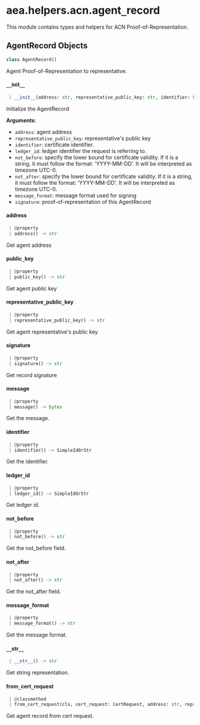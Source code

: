 <a name="aea.helpers.acn.agent_record"></a>
# aea.helpers.acn.agent`_`record

This module contains types and helpers for ACN Proof-of-Representation.

<a name="aea.helpers.acn.agent_record.AgentRecord"></a>
## AgentRecord Objects

```python
class AgentRecord()
```

Agent Proof-of-Representation to representative.

<a name="aea.helpers.acn.agent_record.AgentRecord.__init__"></a>
#### `__`init`__`

```python
 | __init__(address: str, representative_public_key: str, identifier: SimpleIdOrStr, ledger_id: SimpleIdOrStr, not_before: str, not_after: str, message_format: str, signature: str) -> None
```

Initialize the AgentRecord

**Arguments**:

- `address`: agent address
- `representative_public_key`: representative's public key
- `identifier`: certificate identifier.
- `ledger_id`: ledger identifier the request is referring to.
- `not_before`: specify the lower bound for certificate validity. If it is a string, it must follow the format: 'YYYY-MM-DD'. It will be interpreted as timezone UTC-0.
- `not_after`: specify the lower bound for certificate validity. If it is a string, it must follow the format: 'YYYY-MM-DD'. It will be interpreted as timezone UTC-0.
- `message_format`: message format used for signing
- `signature`: proof-of-representation of this AgentRecord

<a name="aea.helpers.acn.agent_record.AgentRecord.address"></a>
#### address

```python
 | @property
 | address() -> str
```

Get agent address

<a name="aea.helpers.acn.agent_record.AgentRecord.public_key"></a>
#### public`_`key

```python
 | @property
 | public_key() -> str
```

Get agent public key

<a name="aea.helpers.acn.agent_record.AgentRecord.representative_public_key"></a>
#### representative`_`public`_`key

```python
 | @property
 | representative_public_key() -> str
```

Get agent representative's public key

<a name="aea.helpers.acn.agent_record.AgentRecord.signature"></a>
#### signature

```python
 | @property
 | signature() -> str
```

Get record signature

<a name="aea.helpers.acn.agent_record.AgentRecord.message"></a>
#### message

```python
 | @property
 | message() -> bytes
```

Get the message.

<a name="aea.helpers.acn.agent_record.AgentRecord.identifier"></a>
#### identifier

```python
 | @property
 | identifier() -> SimpleIdOrStr
```

Get the identifier.

<a name="aea.helpers.acn.agent_record.AgentRecord.ledger_id"></a>
#### ledger`_`id

```python
 | @property
 | ledger_id() -> SimpleIdOrStr
```

Get ledger id.

<a name="aea.helpers.acn.agent_record.AgentRecord.not_before"></a>
#### not`_`before

```python
 | @property
 | not_before() -> str
```

Get the not_before field.

<a name="aea.helpers.acn.agent_record.AgentRecord.not_after"></a>
#### not`_`after

```python
 | @property
 | not_after() -> str
```

Get the not_after field.

<a name="aea.helpers.acn.agent_record.AgentRecord.message_format"></a>
#### message`_`format

```python
 | @property
 | message_format() -> str
```

Get the message format.

<a name="aea.helpers.acn.agent_record.AgentRecord.__str__"></a>
#### `__`str`__`

```python
 | __str__() -> str
```

Get string representation.

<a name="aea.helpers.acn.agent_record.AgentRecord.from_cert_request"></a>
#### from`_`cert`_`request

```python
 | @classmethod
 | from_cert_request(cls, cert_request: CertRequest, address: str, representative_public_key: str, data_dir: Optional[PathLike] = None) -> "AgentRecord"
```

Get agent record from cert request.

